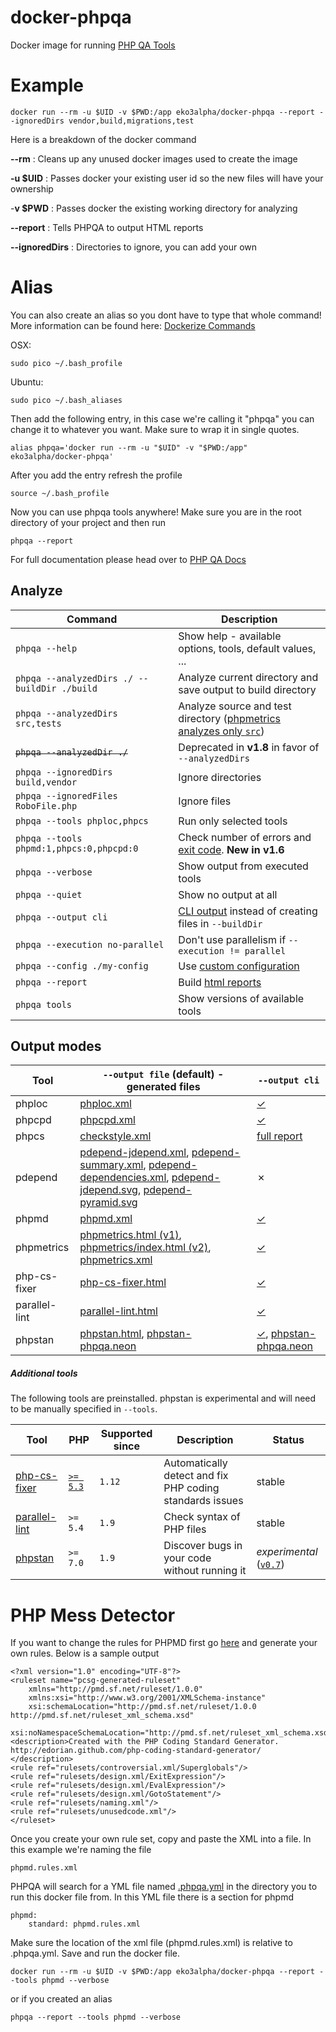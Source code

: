 
# docker-phpqa
Docker image for running [PHP QA Tools](https://edgedesigncz.github.io/phpqa/)

# Example

    docker run --rm -u $UID -v $PWD:/app eko3alpha/docker-phpqa --report --ignoredDirs vendor,build,migrations,test

Here is a breakdown of the docker command

**--rm** : Cleans up any unused docker images used to create the image

**-u $UID** : Passes docker your existing user id so the new files will have your ownership

-**v $PWD** : Passes docker the existing working directory for analyzing

**--report** : Tells PHPQA to output HTML reports

**--ignoredDirs** :  Directories to ignore, you can add your own

# Alias

You can also create an alias so you dont have to type that whole command! More information can be found here: [Dockerize Commands](http://ctankersley.com/2015/12/23/dockerize-commands/)

OSX:

    sudo pico ~/.bash_profile

Ubuntu:

    sudo pico ~/.bash_aliases

Then add the following entry, in this case we're calling it "phpqa" you can change it to whatever you want.  Make sure to wrap it in single quotes.

    alias phpqa='docker run --rm -u "$UID" -v "$PWD:/app" eko3alpha/docker-phpqa'

After you add the entry refresh the profile

    source ~/.bash_profile

Now you can use phpqa tools anywhere!  Make sure you are in the root directory of your project and then run

    phpqa --report

For full documentation please head over to [PHP QA Docs](https://github.com/EdgedesignCZ/phpqa)

## Analyze

| Command | Description |
| ------- | ----------- |
| `phpqa --help` | Show help - available options, tools, default values, ... |
| `phpqa --analyzedDirs ./ --buildDir ./build` | Analyze current directory and save output to build directory |
| `phpqa --analyzedDirs src,tests` | Analyze source and test directory ([phpmetrics analyzes only `src`](#project-with-multiple-directories-src-tests-)) |
| ~~`phpqa --analyzedDir ./`~~ | Deprecated in **v1.8** in favor of `--analyzedDirs` |
| `phpqa --ignoredDirs build,vendor` | Ignore directories |
| `phpqa --ignoredFiles RoboFile.php` | Ignore files |
| `phpqa --tools phploc,phpcs` | Run only selected tools |
| `phpqa --tools phpmd:1,phpcs:0,phpcpd:0` | Check number of errors and [exit code](#exit-code). **New in v1.6** |
| `phpqa --verbose` | Show output from executed tools |
| `phpqa --quiet` | Show no output at all |
| `phpqa --output cli` | [CLI output](#output-modes) instead of creating files in `--buildDir` |
| `phpqa --execution no-parallel` | Don't use parallelism if `--execution != parallel` |
| `phpqa --config ./my-config` | Use [custom configuration](#advanced-configuration---phpqayml) |
| `phpqa --report` | Build [html reports](#html-reports) |
| `phpqa tools` | Show versions of available tools |

## Output modes

Tool | `--output file` (default) - generated files | `--output cli` |
---- | ------------------------- | -------------- |
phploc | [phploc.xml](https://edgedesigncz.github.io/phpqa/report/phploc.xml) | [✓](https://github.com/sebastianbergmann/phploc#analyse-a-directory-and-print-the-result) |
phpcpd | [phpcpd.xml](https://edgedesigncz.github.io/phpqa/report/phpcpd.xml) | [✓](https://github.com/sebastianbergmann/phpcpd#usage-example) |
phpcs | [checkstyle.xml](https://edgedesigncz.github.io/phpqa/report/checkstyle.xml) | [full report](https://github.com/squizlabs/PHP_CodeSniffer/wiki/Reporting#printing-full-and-summary-reports) |
pdepend | [pdepend-jdepend.xml](https://edgedesigncz.github.io/phpqa/report/pdepend-jdepend.xml), [pdepend-summary.xml](https://edgedesigncz.github.io/phpqa/report/pdepend-summary.xml), [pdepend-dependencies.xml](https://edgedesigncz.github.io/phpqa/report/pdepend-dependencies.xml), [pdepend-jdepend.svg](https://edgedesigncz.github.io/phpqa/report/pdepend-jdepend.svg), [pdepend-pyramid.svg](https://edgedesigncz.github.io/phpqa/report/pdepend-pyramid.svg) | ✗ |
phpmd | [phpmd.xml](https://edgedesigncz.github.io/phpqa/report/phpmd.xml) | [✓](https://github.com/phpmd/phpmd/blob/master/src/main/php/PHPMD/Renderer/TextRenderer.php#L47) |
phpmetrics | [phpmetrics.html (v1)](https://edgedesigncz.github.io/phpqa/report/phpmetrics.html), [phpmetrics/index.html (v2)](https://edgedesigncz.github.io/phpqa/report/phpmetrics/), [phpmetrics.xml](https://edgedesigncz.github.io/phpqa/report/phpmetrics.xml) | [✓](https://github.com/phpmetrics/PhpMetrics#usage) |
php-cs-fixer | [php-cs-fixer.html](https://edgedesigncz.github.io/phpqa/report/php-cs-fixer.html) | [✓](http://cs.sensiolabs.org/#usage "txt output format") |
parallel-lint | [parallel-lint.html](https://edgedesigncz.github.io/phpqa/report/parallel-lint.html) | [✓](https://github.com/JakubOnderka/PHP-Parallel-Lint#example-output) |
phpstan | [phpstan.html](https://edgedesigncz.github.io/phpqa/report/phpstan.html), [phpstan-phpqa.neon](https://edgedesigncz.github.io/phpqa/report/phpstan-phpqa.neon) | [✓](https://edgedesigncz.github.io/phpqa/report/phpstan.html), [phpstan-phpqa.neon](https://edgedesigncz.github.io/phpqa/report/phpstan-phpqa.neon "Generated configuration is saved in current working directory") |

##### Additional tools

The following tools are preinstalled. phpstan is experimental and will need to be manually specified in `--tools`.

Tool | PHP | Supported since | Description | Status |
---- | --- | --------------- | ----------- | ------ |
[php-cs-fixer](http://cs.sensiolabs.org/) | [`>= 5.3`](https://github.com/EdgedesignCZ/phpqa/pull/66#discussion_r115206573) | `1.12` | Automatically detect and fix PHP coding standards issues | stable |
[parallel-lint](https://github.com/JakubOnderka/PHP-Parallel-Lint) | `>= 5.4` | `1.9` | Check syntax of PHP files | stable |
[phpstan](https://github.com/phpstan/phpstan) | `>= 7.0` | `1.9` | Discover bugs in your code without running it | _experimental_ ([`v0.7`](https://github.com/EdgedesignCZ/phpqa/pull/43)) |

# PHP Mess Detector
If you want to change the rules for PHPMD first go [here](https://edorian.github.io/php-coding-standard-generator/#phpmd) and generate your own rules.  Below is a sample output

    <?xml version="1.0" encoding="UTF-8"?>
    <ruleset name="pcsg-generated-ruleset"
        xmlns="http://pmd.sf.net/ruleset/1.0.0"
        xmlns:xsi="http://www.w3.org/2001/XMLSchema-instance"
        xsi:schemaLocation="http://pmd.sf.net/ruleset/1.0.0 http://pmd.sf.net/ruleset_xml_schema.xsd"
        xsi:noNamespaceSchemaLocation="http://pmd.sf.net/ruleset_xml_schema.xsd">
    <description>Created with the PHP Coding Standard Generator. http://edorian.github.com/php-coding-standard-generator/
    </description>
    <rule ref="rulesets/controversial.xml/Superglobals"/>
    <rule ref="rulesets/design.xml/ExitExpression"/>
    <rule ref="rulesets/design.xml/EvalExpression"/>
    <rule ref="rulesets/design.xml/GotoStatement"/>
    <rule ref="rulesets/naming.xml"/>
    <rule ref="rulesets/unusedcode.xml"/>
    </ruleset>

Once you create your own rule set, copy and paste the XML into a file.  In this example we're naming the file

    phpmd.rules.xml

PHPQA will search for a YML file named [.phpqa.yml](https://github.com/EdgedesignCZ/phpqa/blob/master/.phpqa.yml) in the directory you to run this docker file from.  In this YML file there is a section for phpmd

    phpmd:
        standard: phpmd.rules.xml

Make sure the location of the xml file (phpmd.rules.xml) is relative to .phpqa.yml.  Save and run the docker file.

    docker run --rm -u $UID -v $PWD:/app eko3alpha/docker-phpqa --report --tools phpmd --verbose

or if you created an alias

    phpqa --report --tools phpmd --verbose
